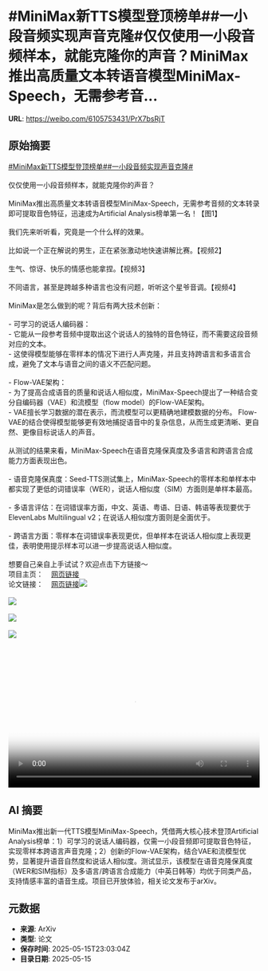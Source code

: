 # #MiniMax新TTS模型登顶榜单##一小段音频实现声音克隆#仅仅使用一小段音频样本，就能克隆你的声音？MiniMax推出高质量文本转语音模型MiniMax-Speech，无需参考音...

**URL**: https://weibo.com/6105753431/PrX7bsRjT

## 原始摘要

<a href="https://m.weibo.cn/search?containerid=231522type%3D1%26t%3D10%26q%3D%23MiniMax%E6%96%B0TTS%E6%A8%A1%E5%9E%8B%E7%99%BB%E9%A1%B6%E6%A6%9C%E5%8D%95%23&amp;extparam=%23MiniMax%E6%96%B0TTS%E6%A8%A1%E5%9E%8B%E7%99%BB%E9%A1%B6%E6%A6%9C%E5%8D%95%23" data-hide=""><span class="surl-text">#MiniMax新TTS模型登顶榜单#</span></a><a href="https://m.weibo.cn/search?containerid=231522type%3D1%26t%3D10%26q%3D%23%E4%B8%80%E5%B0%8F%E6%AE%B5%E9%9F%B3%E9%A2%91%E5%AE%9E%E7%8E%B0%E5%A3%B0%E9%9F%B3%E5%85%8B%E9%9A%86%23&amp;extparam=%23%E4%B8%80%E5%B0%8F%E6%AE%B5%E9%9F%B3%E9%A2%91%E5%AE%9E%E7%8E%B0%E5%A3%B0%E9%9F%B3%E5%85%8B%E9%9A%86%23" data-hide=""><span class="surl-text">#一小段音频实现声音克隆#</span></a><br><br>仅仅使用一小段音频样本，就能克隆你的声音？<br><br>MiniMax推出高质量文本转语音模型MiniMax-Speech，无需参考音频的文本转录即可提取音色特征，迅速成为Artificial Analysis榜单第一名！【图1】<br><br>我们先来听听看，究竟是一个什么样的效果。<br><br>比如说一个正在解说的男生，正在紧张激动地快速讲解比赛。【视频2】<br><br>生气、惊讶、快乐的情感也能拿捏。【视频3】<br><br>不同语言，甚至是跨越多种语言也没有问题，听听这个星爷音调。【视频4】<br><br>MiniMax是怎么做到的呢？背后有两大技术创新：<br><br>- 可学习的说话人编码器：<br>  - 它能从一段参考音频中提取出这个说话人的独特的音色特征，而不需要这段音频对应的文本。<br>  - 这使得模型能够在零样本的情况下进行人声克隆，并且支持跨语言和多语言合成，避免了文本与语音之间的语义不匹配问题。<br><br>- Flow-VAE架构：<br>  - 为了提高合成语音的质量和说话人相似度，MiniMax-Speech提出了一种结合变分自编码器（VAE）和流模型（flow model）的Flow-VAE架构。<br>  - VAE擅长学习数据的潜在表示，而流模型可以更精确地建模数据的分布。  Flow-VAE的结合使得模型能够更有效地捕捉语音中的复杂信息，从而生成更清晰、更自然、更像目标说话人的声音。<br><br>从测试的结果来看，MiniMax-Speech在语音克隆保真度及多语言和跨语言合成能力方面表现出色。<br><br>- 语音克隆保真度：Seed-TTS测试集上，MiniMax-Speech的零样本和单样本中都实现了更低的词错误率（WER），说话人相似度（SIM）方面则是单样本最高。<br><br>- 多语言评估：在词错误率方面，中文、英语、粤语、日语、韩语等表现要优于ElevenLabs Multilingual v2；在说话人相似度方面则是全面优于。<br><br>- 跨语言方面：零样本在词错误率表现更优，但单样本在说话人相似度上表现更佳，表明使用提示样本可以进一步提高说话人相似度。<br><br>想要自己亲自上手试试？欢迎点击下方链接～<br>项目主页：<a href="https://weibo.cn/sinaurl?u=https%3A%2F%2Fminimax-ai.github.io%2Ftts_tech_report%2F" data-hide=""><span class="url-icon"><img style="width: 1rem;height: 1rem" src="https://h5.sinaimg.cn/upload/2015/09/25/3/timeline_card_small_web_default.png" referrerpolicy="no-referrer"></span><span class="surl-text">网页链接</span></a><br>论文链接：<a href="https://weibo.cn/sinaurl?u=https%3A%2F%2Farxiv.org%2Fabs%2F2505.07916" data-hide=""><span class="url-icon"><img style="width: 1rem;height: 1rem" src="https://h5.sinaimg.cn/upload/2015/09/25/3/timeline_card_small_web_default.png" referrerpolicy="no-referrer"></span><span class="surl-text">网页链接</span></a><img style="" src="https://tvax3.sinaimg.cn/large/006Fd7o3gy1i1gbaepyk9j30ya0zek03.jpg" referrerpolicy="no-referrer"><br><br><img style="" src="https://tvax2.sinaimg.cn/large/006Fd7o3ly1i1gbbv8rovj31gi0u00wy.jpg" referrerpolicy="no-referrer"><br><br><img style="" src="https://tvax4.sinaimg.cn/large/006Fd7o3ly1i1gbbu2bqlj31gi0u0jtk.jpg" referrerpolicy="no-referrer"><br><br><img style="" src="https://tvax3.sinaimg.cn/large/006Fd7o3ly1i1gbbr1mvmj30z00k0wg5.jpg" referrerpolicy="no-referrer"><br><br><br clear="both"><div style="clear: both"></div><video controls="controls" poster="https://tvax3.sinaimg.cn/orj480/006Fd7o3ly1i1gbbvcjlbj31gi0u00wy.jpg" style="width: 100%"><source src="https://f.video.weibocdn.com/o0/B7V4UVIMlx08ogxcJxMs0104120027Y90E010.mp4?label=mp4_720p&amp;template=1260x720.25.0&amp;ori=0&amp;ps=1CwnkDw1GXwCQx&amp;Expires=1747353743&amp;ssig=2zCCXxJGg5&amp;KID=unistore,video"><source src="https://f.video.weibocdn.com/o0/h8MPBDdxlx08ogxcBgJy010412000Zyq0E010.mp4?label=mp4_hd&amp;template=840x480.25.0&amp;ori=0&amp;ps=1CwnkDw1GXwCQx&amp;Expires=1747353743&amp;ssig=J%2Bgnx0Amnu&amp;KID=unistore,video"><source src="https://f.video.weibocdn.com/o0/nj3dt6yVlx08ogxcBYb6010412000Alp0E010.mp4?label=mp4_ld&amp;template=628x360.25.0&amp;ori=0&amp;ps=1CwnkDw1GXwCQx&amp;Expires=1747353743&amp;ssig=STz1F9D%2Bnk&amp;KID=unistore,video"><p>视频无法显示，请前往<a href="https://video.weibo.com/show?fid=1034%3A5166620620816424" target="_blank" rel="noopener noreferrer">微博视频</a>观看。</p></video>

## AI 摘要

MiniMax推出新一代TTS模型MiniMax-Speech，凭借两大核心技术登顶Artificial Analysis榜单：1）可学习的说话人编码器，仅需一小段音频即可提取音色特征，实现零样本跨语言声音克隆；2）创新的Flow-VAE架构，结合VAE和流模型优势，显著提升语音自然度和说话人相似度。测试显示，该模型在语音克隆保真度（WER和SIM指标）及多语言/跨语言合成能力（中英日韩等）均优于同类产品，支持情感丰富的语音生成。项目已开放体验，相关论文发布于arXiv。

## 元数据

- **来源**: ArXiv
- **类型**: 论文
- **保存时间**: 2025-05-15T23:03:04Z
- **目录日期**: 2025-05-15
